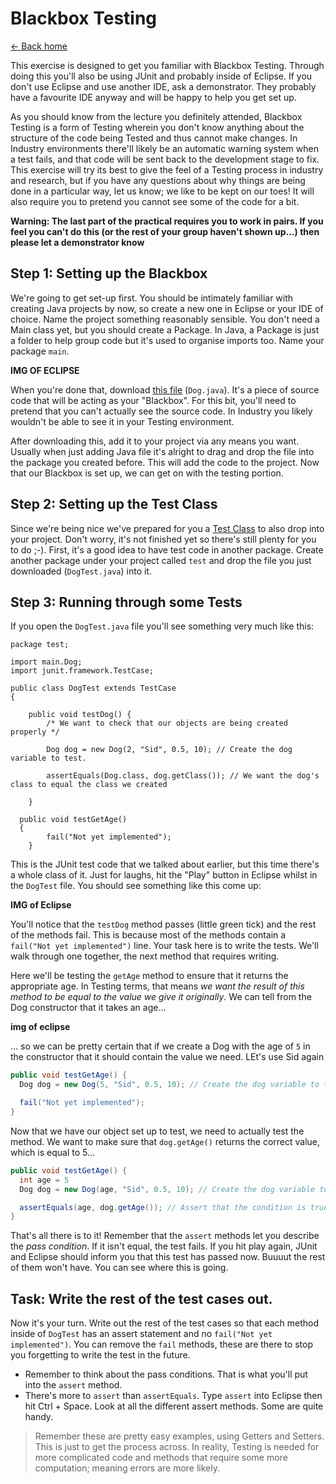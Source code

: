 # Blackbox Testing

[<- Back home](index)

This exercise is designed to get you familiar with Blackbox Testing. Through doing this you'll also be using JUnit and probably inside of Eclipse. If you don't use Eclipse and use another IDE, ask a demonstrator. They probably have a favourite IDE anyway and will be happy to help you get set up.

As you should know from the lecture you definitely attended, Blackbox Testing is a form of Testing wherein you don't know anything about the structure of the code being Tested and thus cannot make changes. In Industry environments there'll likely be an automatic warning system when a test fails, and that code will be sent back to the development stage to fix. This exercise will try its best to give the feel of a Testing process in industry and research, but if you have any questions about why things are being done in a particular way, let us know; we like to be kept on our toes! It will also require you to pretend you cannot see some of the code for a bit.

**Warning: The last part of the practical requires you to work in pairs. If you feel you can't do this (or the rest of your group haven't shown up…) then please let a demonstrator know**

## Step 1: Setting up the Blackbox
We're going to get set-up first. You should be intimately familiar with creating Java projects by now, so create a new one in Eclipse or your IDE of choice. Name the project something reasonably sensible. You don't need a Main class yet, but you should create a Package. In Java, a Package is just a folder to help group code but it's used to organise imports too. Name your package `main`.

**IMG OF ECLIPSE**

When you're done that, download [this file](Dog.java) (`Dog.java`). It's a piece of source code that will be acting as your "Blackbox". For this bit, you'll need to pretend that you can't actually see the source code. In Industry you likely wouldn't be able to see it in your Testing environment.

After downloading this, add it to your project via any means you want. Usually when just adding Java file it's alright to drag and drop the file into the package you created before. This will add the code to the project. Now that our Blackbox is set up, we can get on with the testing portion.

## Step 2: Setting up the Test Class
Since we're being nice we've prepared for you a [Test Class](DogTest.java) to also drop into your project. Don't worry, it's not finished yet so there's still plenty for you to do ;-). First, it's a good idea to have test code in another package. Create another package under your project called `test` and drop the file you just downloaded (`DogTest.java`) into it.

## Step 3: Running through some Tests
If you open the `DogTest.java` file you'll see something very much like this:

```
package test;

import main.Dog;
import junit.framework.TestCase;

public class DogTest extends TestCase
{

	public void testDog() {
		/* We want to check that our objects are being created properly */

		Dog dog = new Dog(2, "Sid", 0.5, 10); // Create the dog variable to test.

		assertEquals(Dog.class, dog.getClass()); // We want the dog's class to equal the class we created

	}

  public void testGetAge()
  {
		fail("Not yet implemented");
	}
```

This is the JUnit test code that we talked about earlier, but this time there's a whole class of it. Just for laughs, hit the "Play" button in Eclipse whilst in the `DogTest` file. You should see something like this come up:

**IMG of Eclipse**



You'll notice that the `testDog` method passes (little green tick) and the rest of the methods fail. This is because most of the methods contain a `fail("Not yet implemented")` line. Your task here is to write the tests. We'll walk through one together, the next method that requires writing.

Here we'll be testing the `getAge` method to ensure that it returns the appropriate age. In Testing terms, that means *we want the result of this method to be equal to the value we give it originally*. We can tell from the Dog constructor that it takes an age…

**img of eclipse**

… so we can be pretty certain that if we create a Dog with the age of `5` in the constructor that it should contain the value we need. LEt's use Sid again

```java
public void testGetAge() {
  Dog dog = new Dog(5, "Sid", 0.5, 10); // Create the dog variable to test.

  fail("Not yet implemented");
}
```

Now that we have our object set up to test, we need to actually test the method. We want to make sure that `dog.getAge()` returns the correct value, which is equal to 5…

```java
public void testGetAge() {
  int age = 5
  Dog dog = new Dog(age, "Sid", 0.5, 10); // Create the dog variable to test.

  assertEquals(age, dog.getAge()); // Assert that the condition is true
}
```

That's all there is to it! Remember that the `assert` methods let you describe the *pass condition*. If it isn't equal, the test fails. If you hit play again, JUnit and Eclipse should inform you that this test has passed now. Buuuut the rest of them won't have. You can see where this is going.

## Task: Write the rest of the test cases out.
Now it's your turn. Write out the rest of the test cases so that each method inside of `DogTest` has an assert statement and no `fail("Not yet implemented")`. You can remove the `fail` methods, these are there to stop you forgetting to write the test in the future.

- Remember to think about the pass conditions. That is what you'll put into the `assert` method.
- There's more to `assert` than `assertEquals`. Type `assert` into Eclipse then hit Ctrl + Space. Look at all the different assert methods. Some are quite handy.

> Remember these are pretty easy examples, using Getters and Setters. This is just to get the process across. In reality, Testing is needed for more complicated code and methods that require some more computation; meaning errors are more likely.

